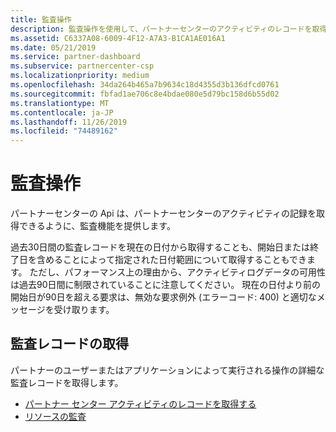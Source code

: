 ```yaml
---
title: 監査操作
description: 監査操作を使用して、パートナーセンターのアクティビティのレコードを取得します。
ms.assetid: C6337A08-6009-4F12-A7A3-B1CA1AE016A1
ms.date: 05/21/2019
ms.service: partner-dashboard
ms.subservice: partnercenter-csp
ms.localizationpriority: medium
ms.openlocfilehash: 34da264b465a7b9634c18d4355d3b136dfcd0761
ms.sourcegitcommit: fbfad1ae706c8e4bdae080e5d79bc158d6b55d02
ms.translationtype: MT
ms.contentlocale: ja-JP
ms.lasthandoff: 11/26/2019
ms.locfileid: "74489162"
---
```

# <a name="audit-operations"></a>監査操作

パートナーセンターの Api は、パートナーセンターのアクティビティの記録を取得できるように、監査機能を提供します。

過去30日間の監査レコードを現在の日付から取得することも、開始日または終了日を含めることによって指定された日付範囲について取得することもできます。 ただし、パフォーマンス上の理由から、アクティビティログデータの可用性は過去90日間に制限されていることに注意してください。 現在の日付より前の開始日が90日を超える要求は、無効な要求例外 (エラーコード: 400) と適切なメッセージを受け取ります。

## <a name="retrieve-audit-records"></a>監査レコードの取得

パートナーのユーザーまたはアプリケーションによって実行される操作の詳細な監査レコードを取得します。

- [パートナー センター アクティビティのレコードを取得する](get-a-record-of-partner-center-activity-by-user.md)
- [リソースの監査](auditing-resources.md)